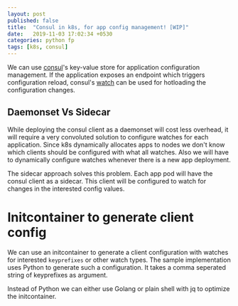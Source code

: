```yaml
---
layout: post
published: false
title:  "Consul in k8s, for app config management! [WIP]"
date:   2019-11-03 17:02:34 +0530
categories: python fp
tags: [k8s, consul]
---
```

We can use [consul]'s key-value store for application configuration management.  If the application exposes an endpoint which triggers configuration reload, consul's [watch] can be used for hotloading the configuration changes.

## Daemonset Vs Sidecar
While deploying the consul client as a daemonset will cost less overhead, it will require a very convoluted solution to configure watches for each application. Since k8s dynamically allocates apps to nodes we don't know which clients should be configured with what all watches. Also we will have to dynamically configure watches whenever there is a new app deployment.

The sidecar approach solves this problem. Each app pod will have the consul client as a sidecar. This client will be configured to watch for changes in the interested config values.

# Initcontainer to generate client config
We can use an initcontainer to generate a client configuration with watches for interested `keyprefixes` or other watch types. The sample implementation uses Python to generate such a configuration. It takes a comma seperated string of keyprefixes as argument.

Instead of Python we can either use Golang or plain shell with jq to optimize the initcontainer.

[consul]: https://www.consul.io
[watch]: https://www.consul.io/docs/agent/watches.html
